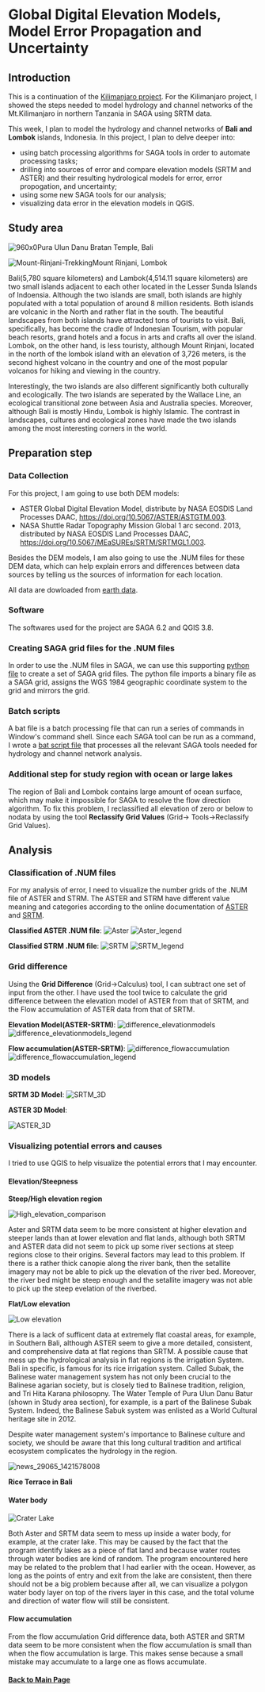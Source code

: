 # Global Digital Elevation Models, Model Error Propagation and Uncertainty

## Introduction
This is a continuation of the [Kilimanjaro project](globalDigitalElevation.md). For the Kilimanjaro project, I showed the steps 
needed to model hydrology and channel networks of the Mt.Kilimanjaro in northern Tanzania in SAGA using SRTM data. 

This week, I plan to model the hydrology and channel networks of **Bali and Lombok** islands, Indonesia. In this project,
I plan to delve deeper into:
- using batch processing algorithms for SAGA tools in order to automate processing tasks;
- drilling into sources of error and compare elevation models (SRTM and ASTER) and their resulting hydrological models for error, error 
propogation, and uncertainty;
- using some new SAGA tools for our analysis;
- visualizing data error in the elevation models in QGIS.

## Study area

![960x0](https://user-images.githubusercontent.com/25497706/70332558-dbd58100-180f-11ea-8a2e-c7466ffc5512.jpg)Pura Ulun Danu Bratan Temple, Bali

![Mount-Rinjani-Trekking](https://user-images.githubusercontent.com/25497706/70332472-a761c500-180f-11ea-9607-0fba81653635.jpg)Mount Rinjani, Lombok

Bali(5,780 square kilometers) and Lambok(4,514.11 square kilometers) are two small islands adjacent to each other located in the Lesser Sunda Islands of Indoensia. Although the two islands are small, both islands are highly populated with a total population of around 8 million residents. Both islands are volcanic in the North and rather flat in the south. The beautiful landscapes from both islands have attracted tons of tourists to visit. Bali, specifically, has become the cradle of Indonesian Tourism, with popular beach resorts, grand hotels and a focus in arts and crafts all over the island. Lombok, on the other hand, is less touristy, although Mount Rinjani, located in the north of the lombok island with an elevation of 3,726 meters, is the second highest volcano in the country and one of the most popular volcanos for hiking and viewing in the country.

Interestingly, the two islands are also different significantly both culturally and ecologically. The two islands are seperated by the Wallace Line, an ecological transitional zone between Asia and Australia species. Moreover, although Bali is mostly Hindu, Lombok is highly Islamic. The contrast in landscapes, cultures and ecological zones have made the two islands among the most interesting corners in the world.

## Preparation step

### Data Collection
For this project, I am going to use both DEM models:
- ASTER Global Digital Elevation Model, distribute by NASA EOSDIS Land Processes DAAC, https://doi.org/10.5067/ASTER/ASTGTM.003.
- NASA Shuttle Radar Topography Mission Global 1 arc second. 2013, distributed by NASA EOSDIS Land Processes DAAC, https://doi.org/10.5067/MEaSUREs/SRTM/SRTMGL1.003.

Besides the DEM models, I am also going to use the .NUM files for these DEM data, which can help explain errors and differences 
between data sources by telling us the sources of information for each location.

All data are dowloaded from [earth data](https://earthdata.nasa.gov/).

### Software
The softwares used for the project are SAGA 6.2 and QGIS 3.8.

### Creating SAGA grid files for the .NUM files
In order to use the .NUM files in SAGA, we can use this supporting [python file](SAGA_supporting_files/srtmNUMtoSAGA.py) to create 
a set of SAGA grid files. The python file imports a binary file as a SAGA grid, assigns the WGS 1984 geographic coordinate system to
the grid and mirrors the grid. 

### Batch scripts
A bat file is a batch processing file that can run a series of commands in Window's command shell. Since each SAGA tool can be run as a
command, I wrote a [bat script file](SAGA_supporting_files/Steps.bat) that processes all the relevant SAGA tools needed for hydrology and
channel network analysis. 

### Additional step for study region with ocean or large lakes
The region of Bali and Lombok contains large amount of ocean surface, which may make it impossible for SAGA to resolve the flow direction
algorithm. To fix this problem, I reclassified all elevation of zero or below to nodata by using the tool **Reclassify Grid Values** (Grid->
Tools->Reclassify Grid Values).

## Analysis

### Classification of .NUM files
For my analysis of error, I need to visualize the number grids of the .NUM file of ASTER and STRM. The ASTER and STRM have different value
meaning and categories according to the online documentation of [ASTER](https://lpdaac.usgs.gov/documents/434/ASTGTM_User_Guide_V3.pdf) 
and [SRTM](https://lpdaac.usgs.gov/products/srtmgl1v003/).

**Classified ASTER .NUM file**:
![Aster](https://user-images.githubusercontent.com/25497706/66451371-257d3780-ea2a-11e9-9882-8f7df3513e9e.png)
![Aster_legend](https://user-images.githubusercontent.com/25497706/66451372-2615ce00-ea2a-11e9-9d9c-1ef1a4113db0.png)

**Classified STRM .NUM file**:
![SRTM](https://user-images.githubusercontent.com/25497706/66451472-93c1fa00-ea2a-11e9-9445-fbf840821d3e.png)
![SRTM_legend](https://user-images.githubusercontent.com/25497706/66451474-97558100-ea2a-11e9-8611-b2b69f453060.png)

### Grid difference
Using the **Grid Difference** (Grid->Calculus) tool, I can subtract one set of input from the other. I have used the tool twice to calculate
the grid difference between the elevation model of ASTER from that of SRTM, and the Flow accumulation of ASTER data from that of SRTM.

**Elevation Model(ASTER-SRTM)**:
![difference_elevationmodels](https://user-images.githubusercontent.com/25497706/66451820-1303fd80-ea2c-11e9-9ea2-a2085e3cf21f.png)
![difference_elevationmodels_legend](https://user-images.githubusercontent.com/25497706/66451822-14352a80-ea2c-11e9-803a-c199212228e4.png)

**Flow accumulation(ASTER-SRTM)**:
![difference_flowaccumulation](https://user-images.githubusercontent.com/25497706/66452399-59f2f280-ea2e-11e9-8c9a-111392831dbb.png)
![difference_flowaccumulation_legend](https://user-images.githubusercontent.com/25497706/66452400-5b241f80-ea2e-11e9-93b5-dac1a773bf01.png)

### 3D models
**SRTM 3D Model**:
![SRTM_3D](https://user-images.githubusercontent.com/25497706/66452443-768f2a80-ea2e-11e9-8237-50009f46a5e9.png)

**ASTER 3D Model**:

![ASTER_3D](https://user-images.githubusercontent.com/25497706/66452444-77c05780-ea2e-11e9-9005-f504dc5e618d.png)

### Visualizing potential errors and causes
I tried to use QGIS to help visualize the potential errors that I may encounter. 

#### Elevation/Steepness

**Steep/High elevation region**

![High_elevation_comparison](https://user-images.githubusercontent.com/25497706/66488174-83863b00-ea7b-11e9-825c-1430262f3e60.png)

Aster and SRTM data seem to be more consistent at higher elevation and steeper lands than at lower elevation and flat lands, although both SRTM and ASTER data did not seem to pick up some river sections at steep regions close to their origins. Several factors may lead to this problem. If there is a rather thick canopie along the river bank, then the setallite imagery may not be able to pick up the elevation of the river bed. Moreover, the river bed might be steep enough and the setallite imagery was not able to pick up the steep evelation of the riverbed. 

**Flat/Low elevation**

![Low elevation](https://user-images.githubusercontent.com/25497706/66488457-ebd51c80-ea7b-11e9-9ab7-1cf80355f151.png)

There is a lack of sufficent data at extremely flat coastal areas, for example, in Southern Bali, although ASTER seem to give a more detailed, consistent, and comprehensive data at flat regions than SRTM. A possible cause that mess up the hydrological analysis in flat regions is the irrigation System. Bali in specific, is famous for its rice irrigation system. Called Subak, the Balinese water management system has not only been crucial to the Balinese agarian society, but is closely tied to Balinese tradition, religion, and Tri Hita Karana philosopny. The Water Temple of Pura Ulun Danu Batur (shown in Study area section), for example, is a part of the Balinese Subak System. Indeed, the Balinese Sabuk system was enlisted as a World Cultural heritage site in 2012.

Despite water management system's importance to Balinese culture and society, we should be aware that this long cultural tradition and artifical ecosystem complicates the hydrology in the region. 

![news_29065_1421578008](https://user-images.githubusercontent.com/25497706/70352014-32ef4c00-1838-11ea-976b-ff500f267968.jpg) 

**Rice Terrace in Bali**

#### Water body

![Crater Lake](https://user-images.githubusercontent.com/25497706/66488626-38b8f300-ea7c-11e9-9d10-98831fd190aa.png)

Both Aster and SRTM data seem to mess up inside a water body, for example, at the crater lake. This may be caused by the fact that the program identify lakes as a piece of flat land and because water routes through water bodies are kind of random. The program encountered here may be related to the problem that I had earlier with the ocean. However, as long as the points of entry and exit from the lake are consistent, then there should not be a big problem because after all, we can visualize a polygon water body layer on top of the rivers layer in this case, and the total volume and direction of water flow will still be consistent.

#### Flow accumulation
From the flow accumulation Grid difference data, both ASTER and SRTM data seem to be more consistent when the flow accumulation is small than when the flow accumulation is large. This makes sense because a small mistake may accumulate to a large one as flows accumulate.

#### [Back to Main Page](index.md)

